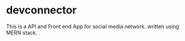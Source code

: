 # devconnector

This is a API and Front end App for social media network. written using MERN stack.
